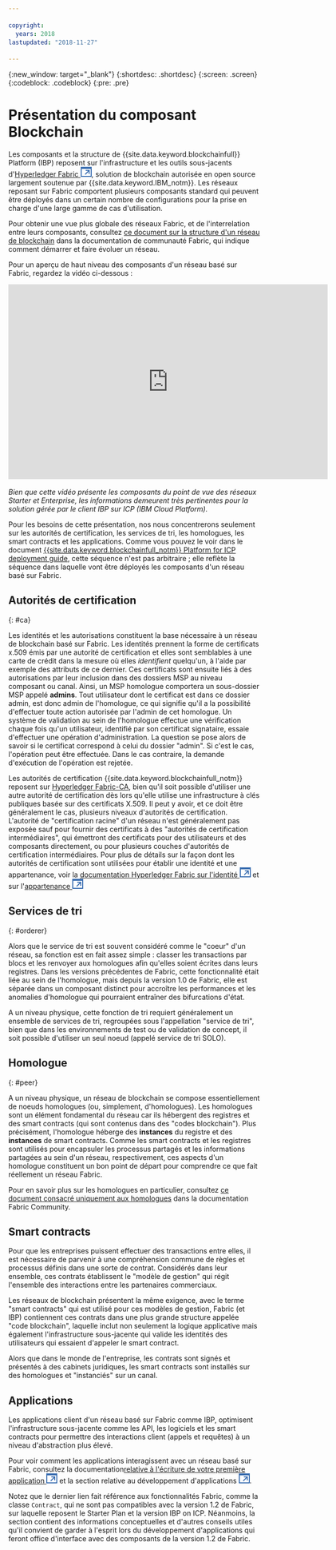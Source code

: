 ```yaml
---

copyright:
  years: 2018
lastupdated: "2018-11-27"

---
```


{:new_window: target="_blank"}
{:shortdesc: .shortdesc}
{:screen: .screen}
{:codeblock: .codeblock}
{:pre: .pre}

# Présentation du composant Blockchain

Les composants et la structure de {{site.data.keyword.blockchainfull}} Platform (IBP) reposent sur l'infrastructure et les outils sous-jacents d'[Hyperledger Fabric ![Icône de lien externe](images/external_link.svg "Icône de lien externe")](https://hyperledger-fabric.readthedocs.io/en/release-1.2/), solution de blockchain autorisée en open source largement soutenue par {{site.data.keyword.IBM_notm}}. Les réseaux reposant sur Fabric comportent plusieurs composants standard qui peuvent être déployés dans un certain nombre de configurations pour la prise en charge d'une large gamme de cas d'utilisation.

Pour obtenir une vue plus globale des réseaux Fabric, et de l'interrelation entre leurs composants, consultez [ce document sur la structure d'un réseau de blockchain](https://hyperledger-fabric.readthedocs.io/en/release-1.2/network/network.html) dans la documentation de communauté Fabric, qui indique comment démarrer et faire évoluer un réseau.

Pour un aperçu de haut niveau des composants d'un réseau basé sur Fabric, regardez la vidéo ci-dessous :

<iframe class="embed-responsive-item" id="youtubeplayer" title="Vidéos du plan Starter" type="text/html" width="640" height="390" src="https://www.youtube.com/embed/sJaT2L99BUo" frameborder="0" webkitallowfullscreen mozallowfullscreen allowfullscreen> </iframe>

*Bien que cette vidéo présente les composants du point de vue des réseaux Starter et Enterprise, les informations demeurent très pertinentes pour la solution gérée par le client IBP sur ICP (IBM Cloud Platform).*

Pour les besoins de cette présentation, nos nous concentrerons seulement sur les autorités de certification, les services de tri, les homologues, les smart contracts et les applications. Comme vous pouvez le voir dans le document [{{site.data.keyword.blockchainfull_notm}} Platform for ICP deployment guide](/docs/services/blockchain/ibp_for_icp_deployment_guide.html), cette séquence n'est pas arbitraire ; elle reflète la séquence dans laquelle vont être déployés les composants d'un réseau basé sur Fabric.

## Autorités de certification
{: #ca}

Les identités et les autorisations constituent la base nécessaire à un réseau de blockchain basé sur Fabric. Les identités prennent la forme de certificats x.509 émis par une autorité de certification et elles sont semblables à une carte de crédit dans la mesure où elles *identifient* quelqu'un, à l'aide par exemple des attributs de ce dernier. Ces certificats sont ensuite liés à des autorisations par leur inclusion dans des dossiers MSP au niveau composant ou canal. Ainsi, un MSP homologue comportera un sous-dossier MSP appelé **admins**. Tout utilisateur dont le certificat est dans ce dossier admin, est donc admin de l'homologue, ce qui signifie qu'il a la possibilité d'effectuer toute action autorisée par l'admin de cet homologue. Un système de validation au sein de l'homologue effectue une vérification chaque fois qu'un utilisateur, identifié par son certificat signataire, essaie d'effectuer une opération d'administration. La question se pose alors de savoir si le certificat correspond à celui du dossier "admin". Si c'est le cas, l'opération peut être effectuée. Dans le cas contraire, la demande d'exécution de l'opération est rejetée.

Les autorités de certification {{site.data.keyword.blockchainfull_notm}} reposent sur [Hyperledger Fabric-CA](https://hyperledger-fabric-ca.readthedocs.io/en/latest/), bien qu'il soit possible d'utiliser une autre autorité de certification dès lors qu'elle utilise une infrastructure à clés publiques basée sur des certificats X.509. Il peut y avoir, et ce doit être généralement le cas, plusieurs niveaux d'autorités de certification. L'autorité de "certification racine" d'un réseau n'est généralement pas exposée sauf pour fournir des certificats à des "autorités de certification intermédiaires", qui émettront des certificats pour des utilisateurs et des composants directement, ou pour plusieurs couches d'autorités de certification intermédiaires. Pour plus de détails sur la façon dont les autorités de certification sont utilisées pour établir une identité et une appartenance, voir la [documentation Hyperledger Fabric sur l'identité ![Icône de lien externe](images/external_link.svg "Icône de lien externe")](https://hyperledger-fabric.readthedocs.io/en/latest/identity/identity.html) et sur l'[appartenance ![Icône de lien externe](images/external_link.svg "Icône de lien externe")](https://hyperledger-fabric.readthedocs.io/en/latest/membership/membership.html)

## Services de tri
{: #orderer}

Alors que le service de tri est souvent considéré comme le "coeur" d'un réseau, sa fonction est en fait assez simple : classer les transactions par blocs et les renvoyer aux homologues afin qu'elles soient écrites dans leurs registres. Dans les versions précédentes de Fabric, cette fonctionnalité était liée au sein de l'homologue, mais depuis la version 1.0 de Fabric, elle est séparée dans un composant distinct pour accroître les performances et les anomalies d'homologue qui pourraient entraîner des bifurcations d'état.

A un niveau physique, cette fonction de tri requiert généralement un ensemble de services de tri, regroupées sous l'appellation "service de tri", bien que dans les environnements de test ou de validation de concept, il soit possible d'utiliser un seul noeud (appelé service de tri SOLO).

## Homologue
{: #peer}

A un niveau physique, un réseau de blockchain se compose essentiellement de noeuds homologues (ou, simplement, d'homologues). Les homologues sont un élément fondamental du réseau car ils hébergent des registres et des smart contracts (qui sont contenus dans des "codes blockchain"). Plus précisément, l'homologue héberge des **instances** du registre et des **instances** de smart contracts. Comme les smart contracts et les registres sont utilisés pour encapsuler les processus partagés et les informations partagées au sein d'un réseau, respectivement, ces aspects d'un homologue constituent un bon point de départ pour comprendre ce que fait réellement un réseau Fabric.

Pour en savoir plus sur les homologues en particulier, consultez [ce document consacré uniquement aux homologues](https://hyperledger-fabric.readthedocs.io/en/release-1.2/peers/peers.html) dans la documentation Fabric Community.

## Smart contracts

Pour que les entreprises puissent effectuer des transactions entre elles, il est nécessaire de parvenir à une compréhension commune de règles et processus définis dans une sorte de contrat. Considérés dans leur ensemble, ces contrats établissent le "modèle de gestion" qui régit l'ensemble des interactions entre les partenaires commerciaux.

Les réseaux de blockchain présentent la même exigence, avec le terme "smart contracts" qui est utilisé pour ces modèles de gestion, Fabric (et IBP) contiennent ces contrats dans une plus grande structure appelée "code blockchain", laquelle inclut non seulement la logique applicative mais également l'infrastructure sous-jacente qui valide les identités des utilisateurs qui essaient d'appeler le smart contract.

Alors que dans le monde de l'entreprise, les contrats sont signés et présentés à des cabinets juridiques, les smart contracts sont installés sur des homologues et "instanciés" sur un canal.

## Applications

Les applications client d'un réseau basé sur Fabric comme IBP, optimisent l'infrastructure sous-jacente comme les API, les logiciels et les smart contracts pour permettre des interactions client (appels et requêtes) à un niveau d'abstraction plus élevé.

Pour voir comment les applications interagissent avec un réseau basé sur Fabric, consultez la documentation[relative à l'écriture de votre première application ![Icône de lien externe](images/external_link.svg "Icône de lien externe")](https://hyperledger-fabric.readthedocs.io/en/master/write_first_app.html "Writing Your First Application") et la section relative au développement d'applications [![Icône de lien externe](images/external_link.svg "Icône de lien externe")](https://hyperledger-fabric.readthedocs.io/en/master/developapps/developing_applications.html "Developing Applications").

Notez que le dernier lien fait référence aux fonctionnalités Fabric, comme la classe `Contract`, qui ne sont pas compatibles avec la version 1.2 de Fabric, sur laquelle reposent le Starter Plan et la version IBP on ICP. Néanmoins, la section contient des informations conceptuelles et d'autres conseils utiles qu'il convient de garder à l'esprit lors du développement d'applications qui feront office d'interface avec des composants de la version 1.2 de Fabric.
